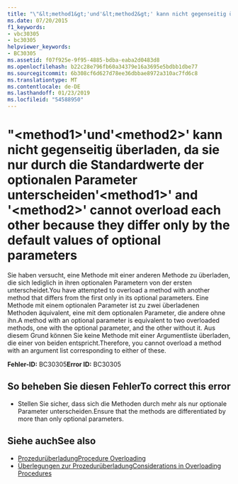 ```yaml
---
title: "\"&lt;method1&gt;'und'&lt;method2&gt;' kann nicht gegenseitig überladen, da sie nur durch die Standardwerte der optionalen Parameter unterscheiden"
ms.date: 07/20/2015
f1_keywords:
- vbc30305
- bc30305
helpviewer_keywords:
- BC30305
ms.assetid: f07f925e-9f95-4885-bdba-eaba2d0483d8
ms.openlocfilehash: b22c28e796fb60a34379e16a3695e5bdbb1dbe77
ms.sourcegitcommit: 6b308cf6d627d78ee36dbbae8972a310ac7fd6c8
ms.translationtype: MT
ms.contentlocale: de-DE
ms.lasthandoff: 01/23/2019
ms.locfileid: "54588950"
---
```

# <a name="ltmethod1gt-and-ltmethod2gt-cannot-overload-each-other-because-they-differ-only-by-the-default-values-of-optional-parameters"></a><span data-ttu-id="4be20-102">"&lt;method1&gt;'und'&lt;method2&gt;' kann nicht gegenseitig überladen, da sie nur durch die Standardwerte der optionalen Parameter unterscheiden</span><span class="sxs-lookup"><span data-stu-id="4be20-102">'&lt;method1&gt;' and '&lt;method2&gt;' cannot overload each other because they differ only by the default values of optional parameters</span></span>
<span data-ttu-id="4be20-103">Sie haben versucht, eine Methode mit einer anderen Methode zu überladen, die sich lediglich in ihren optionalen Parametern von der ersten unterscheidet.</span><span class="sxs-lookup"><span data-stu-id="4be20-103">You have attempted to overload a method with another method that differs from the first only in its optional parameters.</span></span> <span data-ttu-id="4be20-104">Eine Methode mit einem optionalen Parameter ist zu zwei überladenen Methoden äquivalent, eine mit dem optionalen Parameter, die andere ohne ihn.</span><span class="sxs-lookup"><span data-stu-id="4be20-104">A method with an optional parameter is equivalent to two overloaded methods, one with the optional parameter, and the other without it.</span></span> <span data-ttu-id="4be20-105">Aus diesem Grund können Sie keine Methode mit einer Argumentliste überladen, die einer von beiden entspricht.</span><span class="sxs-lookup"><span data-stu-id="4be20-105">Therefore, you cannot overload a method with an argument list corresponding to either of these.</span></span>  
  
 <span data-ttu-id="4be20-106">**Fehler-ID:** BC30305</span><span class="sxs-lookup"><span data-stu-id="4be20-106">**Error ID:** BC30305</span></span>  
  
## <a name="to-correct-this-error"></a><span data-ttu-id="4be20-107">So beheben Sie diesen Fehler</span><span class="sxs-lookup"><span data-stu-id="4be20-107">To correct this error</span></span>  
  
-   <span data-ttu-id="4be20-108">Stellen Sie sicher, dass sich die Methoden durch mehr als nur optionale Parameter unterscheiden.</span><span class="sxs-lookup"><span data-stu-id="4be20-108">Ensure that the methods are differentiated by more than only optional parameters.</span></span>  
  
## <a name="see-also"></a><span data-ttu-id="4be20-109">Siehe auch</span><span class="sxs-lookup"><span data-stu-id="4be20-109">See also</span></span>
- [<span data-ttu-id="4be20-110">Prozedurüberladung</span><span class="sxs-lookup"><span data-stu-id="4be20-110">Procedure Overloading</span></span>](../../visual-basic/programming-guide/language-features/procedures/procedure-overloading.md)
- [<span data-ttu-id="4be20-111">Überlegungen zur Prozedurüberladung</span><span class="sxs-lookup"><span data-stu-id="4be20-111">Considerations in Overloading Procedures</span></span>](../../visual-basic/programming-guide/language-features/procedures/considerations-in-overloading-procedures.md)
